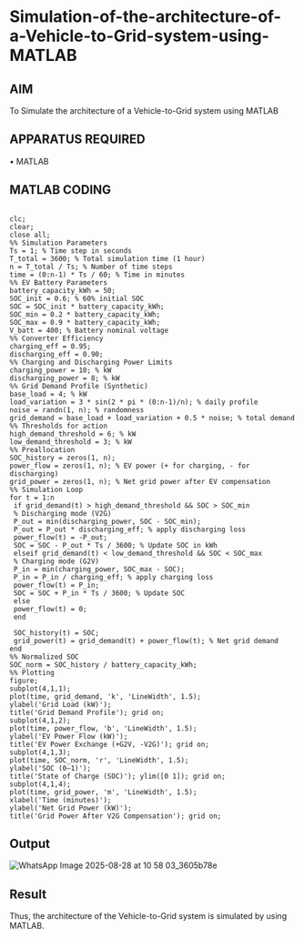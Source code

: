 # Simulation-of-the-architecture-of-a-Vehicle-to-Grid-system-using-MATLAB
## AIM
To Simulate the architecture of a Vehicle-to-Grid system using MATLAB 

## APPARATUS REQUIRED
•	MATLAB

## MATLAB CODING
```

clc;
clear;
close all;
%% Simulation Parameters
Ts = 1; % Time step in seconds
T_total = 3600; % Total simulation time (1 hour)
n = T_total / Ts; % Number of time steps
time = (0:n-1) * Ts / 60; % Time in minutes
%% EV Battery Parameters
battery_capacity_kWh = 50;
SOC_init = 0.6; % 60% initial SOC
SOC = SOC_init * battery_capacity_kWh;
SOC_min = 0.2 * battery_capacity_kWh;
SOC_max = 0.9 * battery_capacity_kWh;
V_batt = 400; % Battery nominal voltage
%% Converter Efficiency
charging_eff = 0.95;
discharging_eff = 0.90;
%% Charging and Discharging Power Limits
charging_power = 10; % kW
discharging_power = 8; % kW
%% Grid Demand Profile (Synthetic)
base_load = 4; % kW
load_variation = 3 * sin(2 * pi * (0:n-1)/n); % daily profile
noise = randn(1, n); % randomness
grid_demand = base_load + load_variation + 0.5 * noise; % total demand
%% Thresholds for action
high_demand_threshold = 6; % kW
low_demand_threshold = 3; % kW
%% Preallocation
SOC_history = zeros(1, n);
power_flow = zeros(1, n); % EV power (+ for charging, - for discharging)
grid_power = zeros(1, n); % Net grid power after EV compensation
%% Simulation Loop
for t = 1:n
 if grid_demand(t) > high_demand_threshold && SOC > SOC_min
 % Discharging mode (V2G)
 P_out = min(discharging_power, SOC - SOC_min);
 P_out = P_out * discharging_eff; % apply discharging loss
 power_flow(t) = -P_out;
 SOC = SOC - P_out * Ts / 3600; % Update SOC in kWh
 elseif grid_demand(t) < low_demand_threshold && SOC < SOC_max
 % Charging mode (G2V)
 P_in = min(charging_power, SOC_max - SOC);
 P_in = P_in / charging_eff; % apply charging loss
 power_flow(t) = P_in;
 SOC = SOC + P_in * Ts / 3600; % Update SOC
 else
 power_flow(t) = 0;
 end
 
 SOC_history(t) = SOC;
 grid_power(t) = grid_demand(t) + power_flow(t); % Net grid demand
end
%% Normalized SOC
SOC_norm = SOC_history / battery_capacity_kWh;
%% Plotting
figure;
subplot(4,1,1);
plot(time, grid_demand, 'k', 'LineWidth', 1.5);
ylabel('Grid Load (kW)');
title('Grid Demand Profile'); grid on;
subplot(4,1,2);
plot(time, power_flow, 'b', 'LineWidth', 1.5);
ylabel('EV Power Flow (kW)');
title('EV Power Exchange (+G2V, -V2G)'); grid on;
subplot(4,1,3);
plot(time, SOC_norm, 'r', 'LineWidth', 1.5);
ylabel('SOC (0–1)');
title('State of Charge (SOC)'); ylim([0 1]); grid on;
subplot(4,1,4);
plot(time, grid_power, 'm', 'LineWidth', 1.5);
xlabel('Time (minutes)');
ylabel('Net Grid Power (kW)');
title('Grid Power After V2G Compensation'); grid on;
```
## Output
![WhatsApp Image 2025-08-28 at 10 58 03_3605b78e](https://github.com/user-attachments/assets/8314d836-c7a4-4525-a5de-5be064fc73b7)

## Result
Thus, the architecture of the Vehicle-to-Grid system is simulated by using MATLAB.
